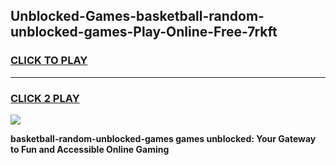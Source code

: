 
## Unblocked-Games-basketball-random-unblocked-games-Play-Online-Free-7rkft
<h3>
<a href="https://premium76.site?title=basketball-random-unblocked-games&ref=26A">CLICK TO PLAY</a></h3>
<hr>

<h3>
<a href="https://premium76.site?title=basketball-random-unblocked-games&ref=26A">CLICK 2 PLAY</a>
  
</h3>

<a href="https://premium76.site?title=basketball-random-unblocked-games&ref=26A"><img src="https://clearcache.store/games.png"></a>


**basketball-random-unblocked-games games unblocked: Your Gateway to Fun and Accessible Online Gaming**
